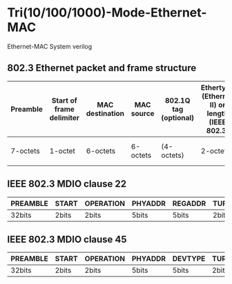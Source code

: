 # Tri(10/100/1000)-Mode-Ethernet-MAC
Ethernet-MAC System verilog
## 802.3 Ethernet packet and frame structure
| Preamble | Start of frame delimiter | MAC destination | MAC source | 802.1Q tag (optional) | Ethertype (Ethernet II) or length (IEEE 802.3) | Payload | Frame check sequence (32‑bit CRC) | Interpacket gap |
| --- | --- | --- | --- | --- | --- | --- | --- | --- |
| 7-octets | 1-octet | 6-octets | 6-octets | (4-octets) | 2-octets | 46–1500-octets | 4-octets | 12-octets |
## IEEE 802.3 MDIO clause 22
 | PREAMBLE | START | OPERATION | PHYADDR | REGADDR | TURNAROUND | DATA |
 | --- | --- | --- | --- | --- | --- | --- |
 | 32bits | 2bits | 2bits | 5bits | 5bits | 2bits | 16bits |
## IEEE 802.3 MDIO clause 45
 | PREAMBLE | START | OPERATION | PHYADDR | DEVTYPE | TURNAROUND | ADDRESS/DATA |
 | --- | --- | --- | --- | --- | --- | --- |
 | 32bits | 2bits | 2bits | 5bits | 5bits | 2bits | 16bits |
